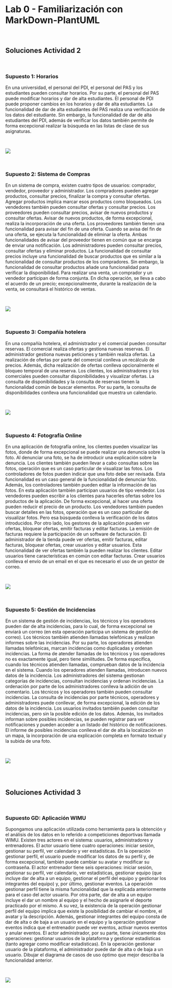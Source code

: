 <br>

# Lab 0 - Familiarización con MarkDown-PlantUML

<br>

## Soluciones Actividad 2

<br>

### Supuesto 1: Horarios
En una universidad, el personal del PDI, el personal del PAS y los estudiantes pueden consultar horarios. Por su parte, el personal del PAS puede modificar horarios y dar de alta estudiantes. El personal de PDI puede proponer cambios en los horarios y dar de alta estudiantes. La funcionalidad de dar de alta estudiantes del PAS realiza una verificación de los datos del estudiante. Sin embargo, la funcionalidad de dar de alta estudiantes del PDI, además de verificar los datos también permite de forma excepcional realizar la búsqueda en las listas de clase de sus asignaturas.

<br>

![](../out/LAB0/src/horarios/horarios.png)

<br>

### Supuesto 2: Sistema de Compras
En un sistema de compra, existen cuatro tipos de usuarios: comprador, vendedor, proveedor y administrador. Los compradores pueden agregar productos, consultar precios, finalizar la compra y consultar ofertas. Agregar productos implica marcar esos productos como bloqueados. Los vendedores también pueden consultar ofertas y consultar precios. Los proveedores pueden consultar precios, avisar de nuevos productos y consultar ofertas. Avisar de nuevos productos, de forma excepcional, realiza la incorporación de una oferta. Los proveedores también tienen una funcionalidad para avisar del fin de una oferta. Cuando se avisa del fin de una oferta, se ejecuta la funcionalidad de eliminar la oferta. Ambas funcionalidades de avisar del proveedor tienen en común que se encarga de enviar una notificación. Los administradores pueden consultar precios, consultar ofertas y eliminar productos. La funcionalidad de consultar precios incluye una funcionalidad de buscar productos que es similar a la funcionalidad de consultar productos de los compradores. Sin embargo, la funcionalidad de consultar productos añade una funcionalidad para verificar la disponibilidad. Para realizar una venta, un comprador y un vendedor participan de forma conjunta. En dicha operación, se lleva a cabo el acuerdo de un precio; excepcionalmente, durante la realización de la venta, se consultará el histórico de ventas.

<br>

![](../out/LAB0/src/sistema_de_compras/sistema_de_compras.png)

<br>

### Supuesto 3: Compañía hotelera
En una compañía hotelera, el administrador y el comercial pueden consultar reservas. El comercial realiza ofertas y gestiona nuevas reservas. El administrador gestiona nuevas peticiones y también realiza ofertas. La realización de ofertas por parte del comercial conlleva un recálculo de precios. Además, dicha realización de ofertas conlleva opcionalmente el bloqueo temporal de una reserva. Los clientes, los administradores y los comerciales pueden consultar disponibilidades y visualizar ofertas. La consulta de disponibilidades y la consulta de reservas tienen la funcionalidad común de buscar elementos. Por su parte, la consulta de disponibilidades conlleva una funcionalidad que muestra un calendario.

<br>

![](../out/LAB0/src/compania_hotelera/compania_hotelera.png)

<br>

### Supuesto 4: Fotografía Online
En una aplicación de fotografía online, los clientes pueden visualizar las fotos, donde de forma excepcional se puede realizar una denuncia sobre la foto. Al denunciar una foto, se ha de introducir una explicación sobre la denuncia. Los clientes también pueden llevar a cabo consultas sobre las fotos, operación que es un caso particular de visualizar las fotos. Los controladores de fotos pueden indicar que una foto debe ser revisada. Esta funcionalidad es un caso general de la funcionalidad de denunciar foto. Además, los controladores también pueden editar la información de las fotos. En esta aplicación también participan usuarios de tipo vendedor. Los vendedores pueden escribir a los clientes para hacerles ofertas sobre los productos de la aplicación. De forma excepcional, al hacer una oferta pueden reducir el precio de un producto. Los vendedores también pueden buscar detalles en las fotos, operación que es un caso particular de visualizar fotos. Pero esa búsqueda conlleva la verificación de los datos introducidos. Por otro lado, los gestores de la aplicación pueden ver ofertas, bloquear ofertas, emitir facturas y editar facturas. La emisión de facturas requiere la participación de un software de facturación. El administrador de la tienda puede ver ofertas, emitir facturas, editar facturas, bloquear ofertas, crear usuarios y editar usuarios. Esta funcionalidad de ver ofertas también la pueden realizar los clientes. Editar usuarios tiene características en común con editar facturas. Crear usuarios conlleva el envío de un email en el que es necesario el uso de un gestor de correo.

<br>

![](../out/LAB0/src/fotografia_online/fotografia_online.png)

<br>

### Supuesto 5: Gestión de Incidencias
En un sistema de gestión de incidencias, los técnicos y los operadores pueden dar de alta incidencias, para lo cual, de forma excepcional se enviará un correo (en esta operación participa un sistema de gestión de correo). Los técnicos también atienden llamadas telefónicas y realizan informes sobre las incidencias. Por su parte, los operadores atienden llamadas telefónicas, marcan incidencias como duplicadas y ordenan incidencias. La forma de atender llamadas de los técnicos y los operadores no es exactamente igual, pero tiene similitudes. De forma específica, cuando los técnicos atienden llamadas, comprueban datos de la incidencia en el sistema. Cuando los operadores atienden llamadas, introducen nuevos datos de la incidencia. Los administradores del sistema gestionan categorías de incidencias, consultan incidencias y ordenan incidencias. La ordenación por parte de los administradores conlleva la adición de un comentario. Los técnicos y los operadores también pueden consultar incidencias. La consulta de incidencias por parte técnicos, operadores y administradores puede conllevar, de forma excepcional, la edición de los datos de la incidencia. Los usuarios invitados también pueden consultar incidencias, pero sin la posible edición de los datos. Además, los invitados informan sobre posibles incidencias, se pueden registrar para ver notificaciones y pueden acceder a un listado del histórico de notificaciones. El informe de posibles incidencias conlleva el dar de alta la localización en un mapa, la incorporación de una explicación completa en formato textual y la subida de una foto.

<br>

![](../out/LAB0/src/gestion_de_incidencias/gestion_de_incidencias.png)

<br><br>

## Soluciones Actividad 3

<br>

### Supuesto GD: Aplicación WIMU
Supongamos una aplicación utilizada como herramienta para la obtención y el análisis de los datos en lo referido a competiciones deportivas llamada WIMU. Existen tres actores en el sistema: usuarios, administradores y entrenadores. El actor usuario tiene cuatro operaciones: iniciar sesión, gestionar su perfil, ver calendario y ver estadísticas. En la operación gestionar perfil, el usuario puede modificar los datos de su perfil y, de forma excepcional, también puede cambiar su avatar y modificar su contraseña. El actor entrenador tiene seis operaciones: iniciar sesión, gestionar su perfil, ver calendario, ver estadísticas, gestionar equipo (que incluye dar de alta a un equipo, gestionar el perfil del equipo y gestionar los integrantes del equipo) y, por último, gestionar eventos. La operación gestionar perfil tiene la misma funcionalidad que la explicada anteriormente para el caso del actor usuario. Por otra parte, dar de alta a un equipo incluye el dar un nombre al equipo y el hecho de asignarle el deporte practicado por el mismo. A su vez, la existencia de la operación gestionar perfil del equipo implica que existe la posibilidad de cambiar el nombre, el avatar y la descripción. Además, gestionar integrantes del equipo consta de dar de alta o de baja a un usuario en el equipo  y la operación gestionar eventos indica que el entrenador puede ver eventos, activar nuevos eventos y anular eventos. El actor administrador, por su parte, tiene únicamente dos operaciones: gestionar usuarios de la plataforma y gestionar estadísticas (tanto agregar como modificar estadísticas). En la operación gestionar usuario de la plataforma, el administrador puede dar de alta o de baja a un usuario. Dibujar el diagrama de casos de uso óptimo que mejor describa la funcionalidad anterior.

<br>

![](../out/LAB0/src/aplicacion_gd/aplicacion_gd.png)

<br>